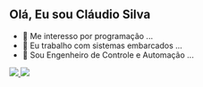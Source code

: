 ## Olá, Eu sou Cláudio Silva
- 👀 Me interesso por programação ...
- 🌱 Eu trabalho com sistemas embarcados ...
- 💞️ Sou Engenheiro de Controle e Automação ...

<div>
  <a href="https://github.com/ClaudioSilva2020/">
  <img heigh="180em" src="https://github-readme-stats.vercel.app/api?username=ClaudioSilva2020&show_icons=true&theme=dracula">
  <img heigh="200em" src="https://github-readme-stats.vercel.app/api/top-langs/?username=ClaudioSilva2020&layout=compact&langs_count=16&theme=dracula">
</div>
